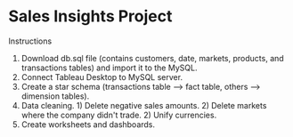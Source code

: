 # Sales Insights Project

Instructions

1. Download db.sql file (contains customers, date, markets, products, and transactions tables) and import it to the MySQL.
2. Connect Tableau Desktop to MySQL server.
3. Create a star schema (transactions table --> fact table, others --> dimension tables).
4. Data cleaning. 1) Delete negative sales amounts. 2) Delete markets where the company didn't trade. 2) Unify currencies.
5. Create worksheets and dashboards.
